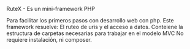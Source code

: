 RuteX - Es un mini-framework PHP

Para facilitar los primeros pasos con desarrollo web con php.
Este framework resuelve: El ruteo de uris y el acceso a datos.
Conteiene la estructura de carpetas necesarias para trabajar en el modelo MVC
No requiere instalación, ni composer.



